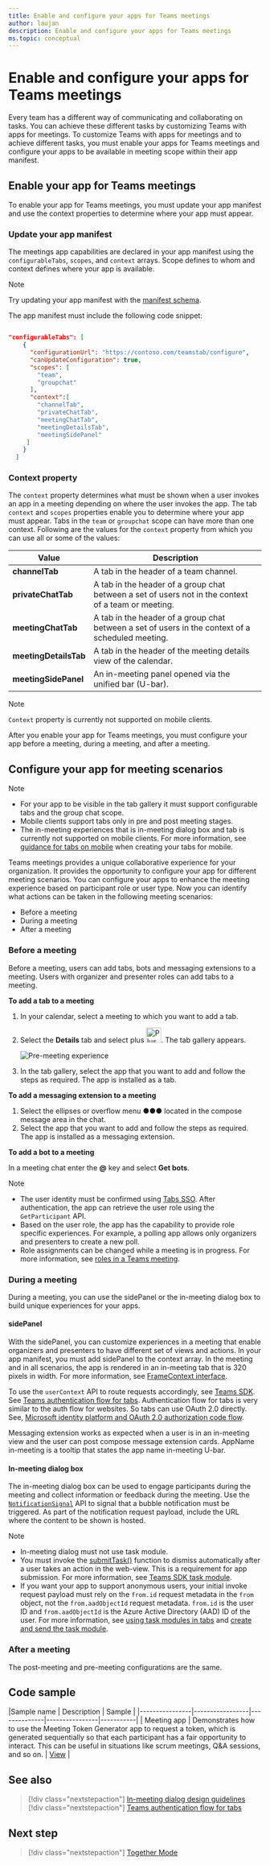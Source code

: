 ```yaml
---
title: Enable and configure your apps for Teams meetings
author: laujan
description: Enable and configure your apps for Teams meetings 
ms.topic: conceptual
---
```


# Enable and configure your apps for Teams meetings

Every team has a different way of communicating and collaborating on tasks. You can achieve these different tasks by customizing Teams with apps for meetings. To customize Teams with apps for meetings and to achieve different tasks, you must enable your apps for Teams meetings and configure your apps to be available in meeting scope within their app manifest.

## Enable your app for Teams meetings

To enable your app for Teams meetings, you must update your app manifest and use the context properties to determine where your app must appear.

### Update your app manifest

The meetings app capabilities are declared in your app manifest using the `configurableTabs`, `scopes`, and `context` arrays. Scope defines to whom and context defines where your app is available.

> [!NOTE]
> Try updating your app manifest with the [manifest schema](../resources/schema/manifest-schema-dev-preview.md).

The app manifest must include the following code snippet:

```json

"configurableTabs": [
    {
      "configurationUrl": "https://contoso.com/teamstab/configure",
      "canUpdateConfiguration": true,
      "scopes": [
        "team",
        "groupchat"
      ],
      "context":[
        "channelTab",
        "privateChatTab",
        "meetingChatTab",
        "meetingDetailsTab",
        "meetingSidePanel"
     ]
    }
  ]
```

### Context property

The `context` property determines what must be shown when a user invokes an app in a meeting depending on where the user invokes the app. The tab `context` and `scopes` properties enable you to determine where your app must appear. Tabs in the `team` or `groupchat` scope can have more than one context. Following are the values for the `context` property from which you can use all or some of the values:

|Value|Description|
|---|---|
| **channelTab** | A tab in the header of a team channel. |
| **privateChatTab** | A tab in the header of a group chat between a set of users not in the context of a team or meeting. |
| **meetingChatTab** | A tab in the header of a group chat between a set of users in the context of a scheduled meeting. |
| **meetingDetailsTab** | A tab in the header of the meeting details view of the calendar. |
| **meetingSidePanel** | An in-meeting panel opened via the unified bar (U-bar). |

> [!NOTE]
> `Context` property is currently not supported on mobile clients.

After you enable your app for Teams meetings, you must configure your app before a meeting, during a meeting, and after a meeting.

## Configure your app for meeting scenarios

> [!NOTE]
> * For your app to be visible in the tab gallery it must support configurable tabs and the group chat scope.
> * Mobile clients support tabs only in pre and post meeting stages.
> * The in-meeting experiences that is in-meeting dialog box and tab is currently not supported on mobile clients. For more information, see [guidance for tabs on mobile](../tabs/design/tabs-mobile.md) when creating your tabs for mobile.

Teams meetings provides a unique collaborative experience for your organization. It provides the opportunity to configure your app for different meeting scenarios. You can configure your apps to enhance the meeting experience based on participant role or user type. Now you can identify what actions can be taken in the following meeting scenarios:
* Before a meeting
* During a meeting
* After a meeting

### Before a meeting

Before a meeting, users can add tabs, bots and messaging extensions to a meeting. Users with organizer and presenter roles can add tabs to a meeting.

**To add a tab to a meeting**

1. In your calendar, select a meeting to which you want to add a tab.
1. Select the **Details** tab and select plus <img src="~/assets/images/apps-in-meetings/plusbutton.png" alt="Plus button" width="30"/>. The tab gallery appears.

    ![Pre-meeting experience](../assets/images/apps-in-meetings/PreMeeting.png)

1. In the tab gallery, select the app that you want to add and follow the steps as required. The app is installed as a tab.

**To add a messaging extension to a meeting**

1. Select the ellipses or overflow menu &#x25CF;&#x25CF;&#x25CF; located in the compose message area in the chat.
1. Select the app that you want to add and follow the steps as required. The app is installed as a messaging extension.

**To add a bot to a meeting**

In a meeting chat enter the **@** key and select **Get bots**.

> [!NOTE]
> * The user identity must be confirmed using [Tabs SSO](../tabs/how-to/authentication/auth-aad-sso.md). After authentication, the app can retrieve the user role using the `GetParticipant` API.
> * Based on the user role, the app has the capability to provide role specific experiences. For example, a polling app allows only organizers and presenters to create a new poll.
> * Role assignments can be changed while a meeting is in progress. For more information, see [roles in a Teams meeting](https://support.microsoft.com/office/roles-in-a-teams-meeting-c16fa7d0-1666-4dde-8686-0a0bfe16e019).

### During a meeting

During a meeting, you can use the sidePanel or the in-meeting dialog box to build unique experiences for your apps.

#### sidePanel

With the sidePanel, you can customize experiences in a meeting that enable organizers and presenters to have different set of views and actions. In your app manifest, you must add sidePanel to the context array. In the meeting and in all scenarios, the app is rendered in an in-meeting tab that is 320 pixels in width. For more information, see [FrameContext interface](https://docs.microsoft.com/javascript/api/@microsoft/teams-js/framecontext?view=msteams-client-js-latest&preserve-view=true
).

To use the `userContext` API to route requests accordingly, see [Teams SDK](../tabs/how-to/access-teams-context.md#user-context). See [Teams authentication flow for tabs](../tabs/how-to/authentication/auth-flow-tab.md). Authentication flow for tabs is very similar to the auth flow for websites. So tabs can use OAuth 2.0 directly. See, [Microsoft identity platform and OAuth 2.0 authorization code flow](/azure/active-directory/develop/v2-oauth2-auth-code-flow).

Messaging extension works as expected when a user is in an in-meeting view and the user can post compose message extension cards. AppName in-meeting is a tooltip that states the app name in-meeting U-bar.

#### In-meeting dialog box

The in-meeting dialog box can be used to engage participants during the meeting and collect information or feedback during the meeting. Use the [`NotificationSignal`](/graph/api/resources/notifications-api-overview?view=graph-rest-beta&preserve-view=true) API to signal that a bubble notification must be triggered. As part of the notification request payload, include the URL where the content to be shown is hosted.

> [!NOTE]
> * In-meeting dialog must not use task module.
> * You must invoke the [submitTask()](../task-modules-and-cards/task-modules/task-modules-bots.md#submitting-the-result-of-a-task-module) function to dismiss automatically after a user takes an action in the web-view. This is a requirement for app submission. For more information, see [Teams SDK task module](/javascript/api/@microsoft/teams-js/microsoftteams.tasks?view=msteams-client-js-latest#submittask-string---object--string---string---&preserve-view=true).
> * If you want your app to support anonymous users, your initial invoke request payload must rely on the `from.id` request metadata in the `from` object, not the `from.aadObjectId` request metadata. `from.id` is the user ID and `from.aadObjectId` is the Azure Active Directory (AAD) ID of the user. For more information, see [using task modules in tabs](../task-modules-and-cards/task-modules/task-modules-tabs.md) and [create and send the task module](../messaging-extensions/how-to/action-commands/create-task-module.md?tabs=dotnet#the-initial-invoke-request).

### After a meeting

The post-meeting and pre-meeting configurations are the same.

## Code sample

|Sample name | Description | Sample |
|----------------|-----------------|--------------|----------------|-----------|
| Meeting app | Demonstrates how to use the Meeting Token Generator app to request a token, which is generated sequentially so that each participant has a fair opportunity to interact. This can be useful in situations like scrum meetings, Q&A sessions, and so on. | [View](https://github.com/OfficeDev/microsoft-teams-sample-meetings-token) |

## See also

> [!div class="nextstepaction"]
> [In-meeting dialog design guidelines](design/designing-apps-in-meetings.md#use-an-in-meeting-dialog)
> [!div class="nextstepaction"]
> [Teams authentication flow for tabs](../tabs/how-to/authentication/auth-flow-tab.md)

## Next step

> [!div class="nextstepaction"]
> [Together Mode](teams-together-mode.md)